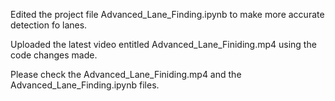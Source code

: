 Edited the project file Advanced_Lane_Finding.ipynb to make more accurate detection fo lanes.

Uploaded the latest video entitled Advanced_Lane_Finiding.mp4 using the code changes made.

Please check the Advanced_Lane_Finiding.mp4 and the Advanced_Lane_Finding.ipynb files.

